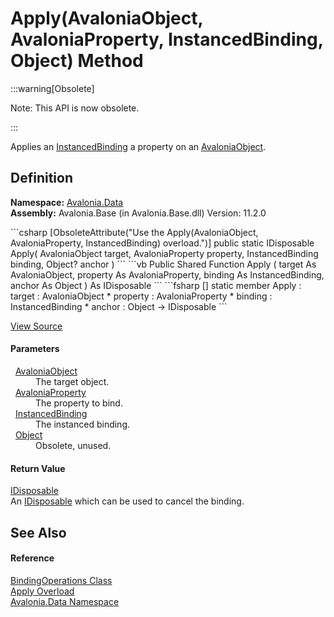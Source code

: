 # Apply(AvaloniaObject, AvaloniaProperty, InstancedBinding, Object) Method
<span>
:::warning[Obsolete]

Note: This API is now obsolete.

:::

</span>

Applies an <a href="T_Avalonia_Data_InstancedBinding">InstancedBinding</a> a property on an <a href="T_Avalonia_AvaloniaObject">AvaloniaObject</a>.



## Definition
**Namespace:** <a href="N_Avalonia_Data">Avalonia.Data</a>  
**Assembly:** Avalonia.Base (in Avalonia.Base.dll) Version: 11.2.0

<Tabs groupId="api-code-preview">
<TabItem value="csharp" label="C#">
```csharp
[ObsoleteAttribute("Use the Apply(AvaloniaObject, AvaloniaProperty, InstancedBinding) overload.")]
public static IDisposable Apply(
	AvaloniaObject target,
	AvaloniaProperty property,
	InstancedBinding binding,
	Object? anchor
)
```
</TabItem>
<TabItem value="vb" label="VB">
```vb
<ObsoleteAttribute("Use the Apply(AvaloniaObject, AvaloniaProperty, InstancedBinding) overload.")>
Public Shared Function Apply ( 
	target As AvaloniaObject,
	property As AvaloniaProperty,
	binding As InstancedBinding,
	anchor As Object
) As IDisposable
```
</TabItem>
<TabItem value="fsharp" label="F#">
```fsharp
[<ObsoleteAttribute("Use the Apply(AvaloniaObject, AvaloniaProperty, InstancedBinding) overload.")>]
static member Apply : 
        target : AvaloniaObject * 
        property : AvaloniaProperty * 
        binding : InstancedBinding * 
        anchor : Object -> IDisposable 
```
</TabItem>
</Tabs>



<a href="https://github.com/AvaloniaUI/Avalonia/tree/master/src/Avalonia.Base/Data/BindingOperations.cs#L101" title="View the source code">View Source</a>



#### Parameters
<dl><dt>  <a href="T_Avalonia_AvaloniaObject">AvaloniaObject</a></dt><dd>The target object.</dd><dt>  <a href="T_Avalonia_AvaloniaProperty">AvaloniaProperty</a></dt><dd>The property to bind.</dd><dt>  <a href="T_Avalonia_Data_InstancedBinding">InstancedBinding</a></dt><dd>The instanced binding.</dd><dt>  <a href="https://learn.microsoft.com/dotnet/api/system.object" target="_blank" rel="noopener noreferrer">Object</a></dt><dd>Obsolete, unused.</dd></dl>

#### Return Value
<a href="https://learn.microsoft.com/dotnet/api/system.idisposable" target="_blank" rel="noopener noreferrer">IDisposable</a>  
An <a href="https://learn.microsoft.com/dotnet/api/system.idisposable" target="_blank" rel="noopener noreferrer">IDisposable</a> which can be used to cancel the binding.

## See Also


#### Reference
<a href="T_Avalonia_Data_BindingOperations">BindingOperations Class</a>  
<a href="Overload_Avalonia_Data_BindingOperations_Apply">Apply Overload</a>  
<a href="N_Avalonia_Data">Avalonia.Data Namespace</a>  

